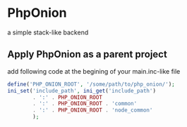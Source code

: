 PhpOnion
========

a simple stack-like backend

Apply PhpOnion as a parent project
----------------------------

add following code at the begining of your main.inc-like file

```php
define('PHP_ONION_ROOT', '/some/path/to/php_onion/');
ini_set('include_path', ini_get('include_path') 
        . ':' . PHP_ONION_ROOT
        . ':' . PHP_ONION_ROOT . 'common'
        . ':' . PHP_ONION_ROOT . 'node_common'
        );
```
